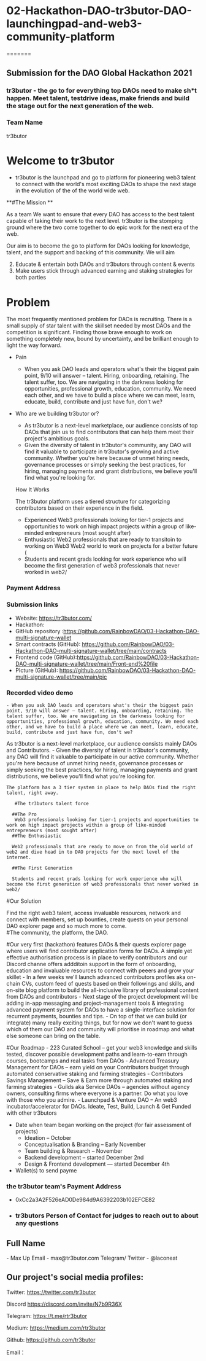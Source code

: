 # 02-Hackathon-DAO-tr3butor-DAO-launchingpad-and-web3-community-platform 
=======

## Submission for the DAO Global Hackathon 2021


### tr3butor - the go to for everything top DAOs need to make sh*t happen. Meet talent, testdrive ideas, make friends and build the stage out for the next generation of the web. 

### Team Name
tr3butor 


# Welcome to tr3butor

- tr3butor is the launchpad and go to platform for pioneering web3 talent to connect with the world's most exciting DAOs to shape the next stage in the evolution of the of the world wide web.

**#The Mission **

As a team We want to ensure that every DAO has access to the best talent capable of taking their work to the next level. tr3butor is the stomping ground where the two come together to do epic work for the next era of the web. 

Our aim is to become the go to platform for DAOs looking for knowledge, talent, and the support and backing of this community. We will aim 

2. Educate & entertain both DAOs and tr3butors through content & events
3. Make users stick through advanced earning and staking strategies for both parties




# Problem

The most frequently mentioned problem for DAOs is recruiting. There is a small supply of star talent with the skillset needed by most DAOs and the competition is significant. Finding those brave enough to work on something completely new, bound by uncertainty, and be brilliant enough to light the way forward. 

- Pain
    - When you ask DAO leads and operators what's their the biggest pain point, 9/10 will answer – talent. Hiring, onboarding, retaining. The talent suffer, too. We are navigating in the darkness looking for opportunities, professional growth, education, community. We need each other, and we have to build a place where we can meet, learn, educate, build, contribute and just have fun, don't we?
- Who are we building tr3butor or?
    - As tr3butor is а next-level marketplace, our audience consists of top DAOs that join us to find contributors that can help them meet their project's ambitious goals.
    - Given the diversity of talent in tr3butor's community, any DAO will find it valuable to participate in tr3butor's growing and active community. Whether you're here because of unmet hiring needs, governance processes or simply seeking the best practices, for hiring, managing payments and grant distributions, we believe you'll find what you're looking for.
    
    How It Works 
    
    The tr3butor platform uses a tiered structure for categorizing contributors based on their experience in the field. 
    
    - Experienced Web3 professionals looking for tier-1 projects and opportunities to work on high impact projects within a group of like-minded entrepreneurs (most sought after)
    - Enthusiastic Web2 professionals that are ready to transitoin to working on Web3 Web2 world to work on projects for a better future (
    - Students and recent grads looking for work experience who will become the first generation of web3 professionals that never worked in web2/

### Payment Address


### Submission links

- Website: https://tr3butor.com/
- Hackathon: 
- GitHub repository :https://github.com/RainbowDAO/03-Hackathon-DAO-multi-signature-wallet
- Smart contracts (GitHub): https://github.com/RainbowDAO/03-Hackathon-DAO-multi-signature-wallet/tree/main/contracts
- Frontend code (GitHub):https://github.com/RainbowDAO/03-Hackathon-DAO-multi-signature-wallet/tree/main/Front-end%20file
- PIcture (GitHub): https://github.com/RainbowDAO/03-Hackathon-DAO-multi-signature-wallet/tree/main/pic

### Recorded video demo




    - When you ask DAO leads and operators what's their the biggest pain point, 9/10 will answer – talent. Hiring, onboarding, retaining. The talent suffer, too. We are navigating in the darkness looking for opportunities, professional growth, education, community. We need each other, and we have to build a place where we can meet, learn, educate, build, contribute and just have fun, don't we?

As tr3butor is а next-level marketplace, our audience consists mainly DAOs and Contributors.
    - Given the diversity of talent in tr3butor's community, any DAO will find it valuable to participate in our active community. Whether you're here because of unmet hiring needs, governance processes or simply seeking the best practices, for hiring, managing payments and grant distributions, we believe you'll find what you're looking for.

        
    The platform has a 3 tier system in place to help DAOs find the right talent, right away. 
        
       #The tr3butors talent force 
       
      ##The Pro 
       Web3 professionals looking for tier-1 projects and opportunities to work on high impact projects within a group of like-minded entrepreneurs (most sought after)
      ##The Enthusiastic
       
      Web2 professionals that are ready to move on from the old world of web2 and dive head in to DAO projects for the next level of the internet. 
       
      ##The First Generation 
        
      Students and recent grads looking for work experience who will become the first generation of web3 professionals that never worked in web2/
#Our Solution

Find the right web3 talent, access invaluable resources, network and connect with members, set up bounties, create quests on your personal DAO explorer page  and so much more to come.  
    #The community, the platform, the DAO.
    

#Our very first (hackathon) features DAOs & their quests explorer page where users will find contributor application forms for DAOs. A simple yet effective authorisation process is in place to verify contributors and our Discord channe offers addditoin support in the form of onboarding, education and invaluable resources to connect with peeers and grow your skillet
    - In a few weeks we'll launch advanced contributors profiles aka on-chain CVs, custom feed of quests based on their followings and skills, and on-site blog platform to build the all-inclusive library of professional content from DAOs and contributors
    - Next stage of the project development will be adding in-app messaging and project-management tools & integrating advanced payment system for DAOs to have a single-interface solution for recurrent payments, bounties and tips.
    - On top of that we can build (or integrate) many really exciting things, but for now we don't want to guess which of them our DAO and community will prioritise in roadmap and what else someone can bring on the table.
        
   #Our Roadmap 
        - 223 Curated School – get your web3 knowledge and skills tested, discover possible development paths and learn-to-earn through courses, bootcamps and real tasks from DAOs
        - Advanced Treasury Management for DAOs – earn yield on your Contributors budget through automated conservative staking and farming strategies
        - Contributors Savings Management – Save & Earn more through automated staking and farming strategies
        - Guilds aka Service DAOs – agencies without agency owners, consulting firms where everyone is a partner. Do what you love with those who you admire.
        - Launchpad & Venture DAO – An web3 incubator/accelerator for DAOs. Ideate, Test, Build, Launch & Get Funded with other tr3butors
        

- Date when team began working on the project (for fair assessment of projects)
    - Ideation – October
    - Conceptualisation & Branding – Early November
    - Team building & Research – November
    - Backend development – started December 2nd
    - Design & Frontend development — started December 4th
- Wallet(s) to send payme

### the tr3butor team's Payment Address
  - 0xCc2a3A2F526eAD0De984d9A6392203b102EFCE82
  - 
    ### tr3butors Person of Contact for judges to reach out to about any questions 

 <h2>Full Name</h2> - Max Up
 Email - max@tr3butor.com
   Telegram/ Twitter - @laconeat


## Our project's social media profiles: 


Twitter:    https://twitter.com/tr3butor

Discord    https://discord.com/invite/N7b9R36X   

Telegram: https://t.me/rtr3butor

Medium:   https://medium.com/rtr3butor

Github:    https://github.com/tr3butor

Email： 
